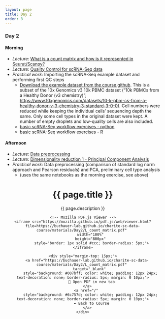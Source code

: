 ```yaml
---
layout: page
title: Day 2
order: 3
---
```


### Day 2

#### Morning
- _Lecture_: [What is a count matrix and how is it represented in Seurat/Scanpy?](https://github.com/buchauer-lab/charite-sc-data-course/blob/main/materials/Day2/L_count_matrix.pdf)
- _Lecture_: [Quality Control for scRNA-Seq data](https://github.com/buchauer-lab/charite-sc-data-course/blob/main/materials/Day2/L_quality_control.pdf)
- _Practical work_: Importing the scRNA-Seq example dataset and performing first QC steps
  - [Download the example dataset from the course github](https://github.com/buchauer-lab/charite-sc-data-course/blob/main/materials/Day2/healthy_PBMCs.zip). This is a subset of the 10x Genomics v3 10k PBMC dataset (“10k PBMCs from a Healthy Donor (v3 chemistry)”; https://www.10xgenomics.com/datasets/10-k-pbm-cs-from-a-healthy-donor-v-3-chemistry-3-standard-3-0-0). Cell numbers were reduced while keeping the individual cells’ sequencing depth the same. Only some cell types in the original dataset were kept. A number of empty droplets and low-quality cells are also included.
  - [basic scRNA-Seq workflow exercises - python](https://github.com/buchauer-lab/charite-sc-data-course/blob/main/materials/Day2/basic_sc_workflow_python.ipynb)
  - basic scRNA-Seq workflow exercises - R

#### Afternoon
- _Lecture_: [Data preprocessing](https://github.com/buchauer-lab/charite-sc-data-course/blob/main/materials/Day2/L_preprocessing.pdf)
- _Lecture_: [Dimensionality reduction 1 - Principal Component Analysis](https://github.com/buchauer-lab/charite-sc-data-course/blob/main/materials/Day2/L_dimred_PCA.pdf)
- _Practical work_: Data preprocessing (comparison of standard log norm approach and Pearson residuals) and PCA, preliminary cell type analysis
  - (uses the same notebooks as the morning exercise, see above)

  
<div style="text-align: center; margin: 20px 0;">
    <h1>{{ page.title }}</h1>
    <p>{{ page.description }}</p>
    
    <!-- Mozilla PDF.js Viewer -->
    <iframe src="https://mozilla.github.io/pdf.js/web/viewer.html?file=https://buchauer-lab.github.io/charite-sc-data-course/materials/Day2/L_count_matrix.pdf" 
            width="100%" 
            height="800px" 
            style="border: 1px solid #ccc; border-radius: 5px;">
    </iframe>
    
    <div style="margin-top: 15px;">
        <a href="https://buchauer-lab.github.io/charite-sc-data-course/materials/Day2/L_count_matrix.pdf" 
           target="_blank" 
           style="background: #007bff; color: white; padding: 12px 24px; text-decoration: none; border-radius: 5px; margin: 0 10px;">
            📄 Open PDF in new tab
        </a>
        <a href="/" 
           style="background: #6c757d; color: white; padding: 12px 24px; text-decoration: none; border-radius: 5px; margin: 0 10px;">
            ← Back to Course
        </a>
    </div>
</div>